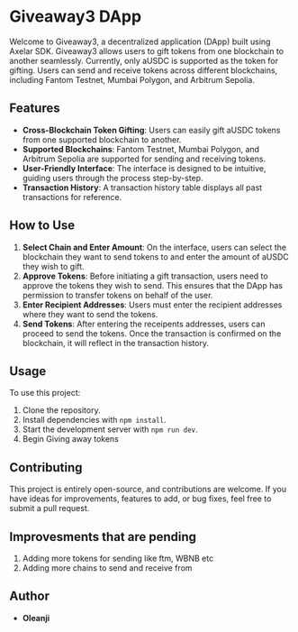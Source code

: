 # Giveaway3 DApp
Welcome to Giveaway3, a decentralized application (DApp) built using Axelar SDK. Giveaway3 allows users to gift tokens from one blockchain to another seamlessly. Currently, only aUSDC is supported as the token for gifting. Users can send and receive tokens across different blockchains, including Fantom Testnet, Mumbai Polygon, and Arbitrum Sepolia.

## Features

- **Cross-Blockchain Token Gifting**: Users can easily gift aUSDC tokens from one supported blockchain to another.
- **Supported Blockchains**: Fantom Testnet, Mumbai Polygon, and Arbitrum Sepolia are supported for sending and receiving tokens.
- **User-Friendly Interface**: The interface is designed to be intuitive, guiding users through the process step-by-step.
- **Transaction History**: A transaction history table displays all past transactions for reference.

## How to Use
 
1. **Select Chain and Enter Amount**: On the interface, users can select the blockchain they want to send tokens to and enter the amount of aUSDC they wish to gift.
2. **Approve Tokens**: Before initiating a gift transaction, users need to approve the tokens they wish to send. This ensures that the DApp has permission to transfer tokens on behalf of the user.
3. **Enter Recipient Addresses**: Users must enter the recipient addresses where they want to send the tokens.
4. **Send Tokens**: After entering the receipents addresses, users can proceed to send the tokens. Once the transaction is confirmed on the blockchain, it will reflect in the transaction history.

## Usage
To use this  project:

1. Clone the repository.
2. Install dependencies with `npm install`.
3. Start the development server with `npm run dev`.
4. Begin Giving away tokens

## Contributing
This project is entirely open-source, and contributions are welcome. If you have ideas for improvements, features to add, or bug fixes, feel free to submit a pull request.

## Improvesments that are pending
1. Adding more tokens for sending like ftm, WBNB etc
2. Adding more chains to send and receive from

## Author

- **Oleanji**

